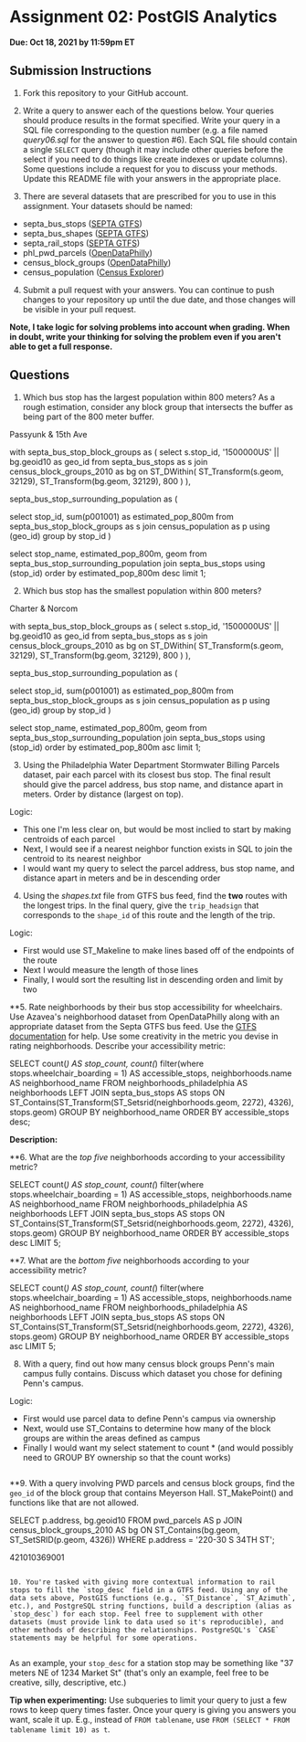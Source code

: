# Assignment 02: PostGIS Analytics

**Due: Oct 18, 2021 by 11:59pm ET**

## Submission Instructions

1. Fork this repository to your GitHub account.

2. Write a query to answer each of the questions below. Your queries should produce results in the format specified. Write your query in a SQL file corresponding to the question number (e.g. a file named _query06.sql_ for the answer to question #6). Each SQL file should contain a single `SELECT` query (though it may include other queries before the select if you need to do things like create indexes or update columns). Some questions include a request for you to discuss your methods. Update this README file with your answers in the appropriate place.

3. There are several datasets that are prescribed for you to use in this assignment. Your datasets should be named:
  * septa_bus_stops ([SEPTA GTFS](http://www3.septa.org/developer/))
  * septa_bus_shapes ([SEPTA GTFS](http://www3.septa.org/developer/))
  * septa_rail_stops ([SEPTA GTFS](http://www3.septa.org/developer/))
  * phl_pwd_parcels ([OpenDataPhilly](https://opendataphilly.org/dataset/pwd-stormwater-billing-parcels))
  * census_block_groups ([OpenDataPhilly](https://opendataphilly.org/dataset/census-block-groups))
  * census_population ([Census Explorer](https://data.census.gov/cedsci/table?t=Populations%20and%20People&g=0500000US42101%241500000&y=2010&d=DEC%20Summary%20File%201&tid=DECENNIALSF12010.P1))

4. Submit a pull request with your answers. You can continue to push changes to your repository up until the due date, and those changes will be visible in your pull request.

**Note, I take logic for solving problems into account when grading. When in doubt, write your thinking for solving the problem even if you aren't able to get a full response.**

## Questions

1. Which bus stop has the largest population within 800 meters? As a rough estimation, consider any block group that intersects the buffer as being part of the 800 meter buffer.

Passyunk & 15th Ave

with septa_bus_stop_block_groups as (
   select
       s.stop_id,
       '1500000US' || bg.geoid10 as geo_id
   from septa_bus_stops as s
   join census_block_groups_2010 as bg
       on ST_DWithin(
           ST_Transform(s.geom, 32129),
           ST_Transform(bg.geom, 32129),
           800
       )
),

septa_bus_stop_surrounding_population as (

   select
       stop_id,
       sum(p001001) as estimated_pop_800m
   from septa_bus_stop_block_groups as s
   join census_population as p using (geo_id)
   group by stop_id
)

select
   stop_name,
   estimated_pop_800m,
   geom
from septa_bus_stop_surrounding_population
join septa_bus_stops using (stop_id)
order by estimated_pop_800m desc
limit 1;

2. Which bus stop has the smallest population within 800 meters?

Charter & Norcom

with septa_bus_stop_block_groups as (
   select
       s.stop_id,
       '1500000US' || bg.geoid10 as geo_id
   from septa_bus_stops as s
   join census_block_groups_2010 as bg
       on ST_DWithin(
           ST_Transform(s.geom, 32129),
           ST_Transform(bg.geom, 32129),
           800
       )
),

septa_bus_stop_surrounding_population as (

   select
       stop_id,
       sum(p001001) as estimated_pop_800m
   from septa_bus_stop_block_groups as s
   join census_population as p using (geo_id)
   group by stop_id
)

select
   stop_name,
   estimated_pop_800m,
   geom
from septa_bus_stop_surrounding_population
join septa_bus_stops using (stop_id)
order by estimated_pop_800m asc
limit 1;

3. Using the Philadelphia Water Department Stormwater Billing Parcels dataset, pair each parcel with its closest bus stop. The final result should give the parcel address, bus stop name, and distance apart in meters. Order by distance (largest on top).

Logic:
- This one I'm less clear on, but would be most inclied to start by making centroids of each parcel
- Next, I would see if a nearest neighbor function exists in SQL to join the centroid to its nearest neighbor
- I would want my query to select the parcel address, bus stop name, and distance apart in meters and be in descending order

4. Using the _shapes.txt_ file from GTFS bus feed, find the **two** routes with the longest trips. In the final query, give the `trip_headsign` that corresponds to the `shape_id` of this route and the length of the trip.

 Logic:
 - First would use ST_Makeline to make lines based off of the endpoints of the route
 - Next I would measure the length of those lines
 - Finally, I would sort the resulting list in descending orden and limit by two 

**5. Rate neighborhoods by their bus stop accessibility for wheelchairs. Use Azavea's neighborhood dataset from OpenDataPhilly along with an appropriate dataset from the Septa GTFS bus feed. Use the [GTFS documentation](https://gtfs.org/reference/static/) for help. Use some creativity in the metric you devise in rating neighborhoods. Describe your accessibility metric:

SELECT
  count(*) AS stop_count,
  count(*) filter(where stops.wheelchair_boarding = 1) AS accessible_stops,
  neighborhoods.name AS neighborhood_name
FROM neighborhoods_philadelphia AS neighborhoods
LEFT JOIN septa_bus_stops AS stops
ON ST_Contains(ST_Transform(ST_Setsrid(neighborhoods.geom, 2272), 4326), stops.geom)
GROUP BY neighborhood_name
ORDER BY accessible_stops desc;

  **Description:**

**6. What are the _top five_ neighborhoods according to your accessibility metric?

SELECT
  count(*) AS stop_count,
  count(*) filter(where stops.wheelchair_boarding = 1) AS accessible_stops,
  neighborhoods.name AS neighborhood_name
FROM neighborhoods_philadelphia AS neighborhoods
LEFT JOIN septa_bus_stops AS stops
ON ST_Contains(ST_Transform(ST_Setsrid(neighborhoods.geom, 2272), 4326), stops.geom)
GROUP BY neighborhood_name
ORDER BY accessible_stops desc
LIMIT 5;

**7. What are the _bottom five_ neighborhoods according to your accessibility metric?

SELECT
  count(*) AS stop_count,
  count(*) filter(where stops.wheelchair_boarding = 1) AS accessible_stops,
  neighborhoods.name AS neighborhood_name
FROM neighborhoods_philadelphia AS neighborhoods
LEFT JOIN septa_bus_stops AS stops
ON ST_Contains(ST_Transform(ST_Setsrid(neighborhoods.geom, 2272), 4326), stops.geom)
GROUP BY neighborhood_name
ORDER BY accessible_stops asc
LIMIT 5;


8. With a query, find out how many census block groups Penn's main campus fully contains. Discuss which dataset you chose for defining Penn's campus.

Logic:
- First would use parcel data to define Penn's campus via ownership 
- Next, would use ST_Contains to determine how many of the block groups are within the areas defined as campus
- Finally I would want my select statement to count * (and would possibly need to GROUP BY ownership so that the count works)
  ```

**9. With a query involving PWD parcels and census block groups, find the `geo_id` of the block group that contains Meyerson Hall. ST_MakePoint() and functions like that are not allowed.

SELECT p.address, bg.geoid10
FROM pwd_parcels AS p
JOIN census_block_groups_2010 AS bg
ON ST_Contains(bg.geom, ST_SetSRID(p.geom, 4326))
WHERE p.address = '220-30 S 34TH ST';

421010369001
  ```

10. You're tasked with giving more contextual information to rail stops to fill the `stop_desc` field in a GTFS feed. Using any of the data sets above, PostGIS functions (e.g., `ST_Distance`, `ST_Azimuth`, etc.), and PostgreSQL string functions, build a description (alias as `stop_desc`) for each stop. Feel free to supplement with other datasets (must provide link to data used so it's reproducible), and other methods of describing the relationships. PostgreSQL's `CASE` statements may be helpful for some operations.


  ```

  As an example, your `stop_desc` for a station stop may be something like "37 meters NE of 1234 Market St" (that's only an example, feel free to be creative, silly, descriptive, etc.)

  **Tip when experimenting:** Use subqueries to limit your query to just a few rows to keep query times faster. Once your query is giving you answers you want, scale it up. E.g., instead of `FROM tablename`, use `FROM (SELECT * FROM tablename limit 10) as t`.
